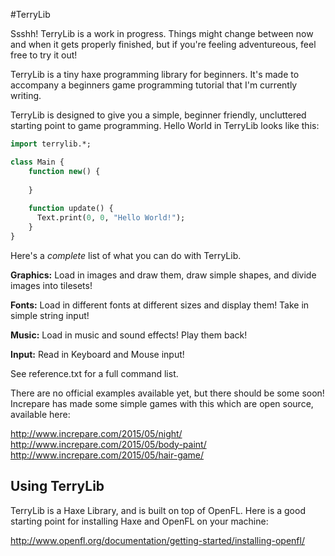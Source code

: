 #TerryLib

Ssshh! TerryLib is a work in progress. Things might change between now and when it gets properly finished, but if you're feeling adventureous, feel free to try it out!

TerryLib is a tiny haxe programming library for beginners. It's made to accompany a beginners game programming tutorial that I'm currently writing.

TerryLib is designed to give you a simple, beginner friendly, uncluttered starting point to game programming. Hello World in TerryLib looks like this:

```haxe
import terrylib.*;

class Main {
	function new() {
	
	}
	
	function update() {
	  Text.print(0, 0, "Hello World!");
	}
}
``` 

Here's a *complete* list of what you can do with TerryLib.

**Graphics:**
Load in images and draw them, draw simple shapes, and divide images into tilesets!

**Fonts:**
Load in different fonts at different sizes and display them! Take in simple string input!

**Music:**
Load in music and sound effects! Play them back!

**Input:**
Read in Keyboard and Mouse input!

See reference.txt for a full command list.

There are no official examples available yet, but there should be some soon! Increpare has made some simple games with this which are open source, available here:

http://www.increpare.com/2015/05/night/
http://www.increpare.com/2015/05/body-paint/
http://www.increpare.com/2015/05/hair-game/

## Using TerryLib

TerryLib is a Haxe Library, and is built on top of OpenFL. Here is a good starting point for installing Haxe and OpenFL on your machine:

http://www.openfl.org/documentation/getting-started/installing-openfl/